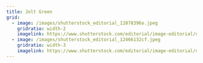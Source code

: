 ```yaml
---
title: Jolt Green
grid:
  - image: /images/shutterstock_editorial_12878396o.jpeg
    gridratio: width-2
    imagelink: https://www.shutterstock.com/editorial/image-editorial/dua-lipa-12878396o
  - image: /images/shutterstock_editorial_12466132cf.jpeg
    gridratio: width-3
    imagelink: https://www.shutterstock.com/editorial/image-editorial/dua-lipa-12878396o
---
```

